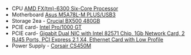 - CPU [AMD FX(tm)-6300 Six-Core Processor](https://www.amd.com/en/products/cpu/fx-6300)
- Motherboard [Asus M5A78L-M PLUS/USB3](https://www.asus.com/motherboards-components/motherboards/business/m5a78l-m-plus-usb3/techspec/)
- Storage 2ea - [Crucial BX500 480GB](https://www.crucial.com/ssd/bx500/ct480bx500ssd1)
- PCIE card- [Intel Pro/1000 GT](https://www.intel.com/content/www/us/en/support/products/50480/ethernet-products/legacy-ethernet-products/intel-pro1000-gt-desktop-adapter-series/intel-pro-1000-gt-desktop-adapter.html)
- PCIE card- [Gigabit Dual NIC with Intel 82571 Chip, 1Gb Network Card, 2 RJ45 Ports, PCI Express 2.1 X4, Ethernet Card with Low Profile](https://www.10gtek.com/products/1Gb-s-Ethernet-Network-Adapter-315.html)
- Power Supply - [Corsair CS450M](https://www.corsair.com/us/en/Categories/Products/Power-Supply-Units/cs-series-config/p/CP-9020075-NA)